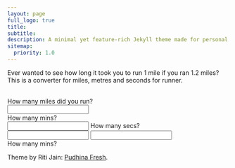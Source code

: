 ```yaml
---
layout: page
full_logo: true
title: 
subtitle: 
description: A minimal yet feature-rich Jekyll theme made for personal websites and blogs.
sitemap:
  priority: 1.0
---
```

<p id="describe-text">Ever wanted to see how long it took you to run 1 mile if you ran 1.2 miles? This is a converter for miles, metres and seconds for runner.</p>
<br>
<form>
  <label for="miles1">How many miles did you run?</label><br>
  <input type="text" id="miles1" name="miles1"><br>
  <label for="timemins1">How many mins?</label><br>
  <input type="text" id="timemins1" name="timemins1">
  <label for="timesecs1">How many secs?</label><br>
  <input type="text" id="timesecs1" name="timesecs1">
  <input type="text" id="miles2" name="miles2"><br>
  <label for="timemins1">How many mins?</label><br>
</form>

Theme by Riti Jain: [Pudhina Fresh](https://github.com/ritijjain/pudhina-fresh).

<br>
<br>
<br>
<br>
<br>
<br>
<br>